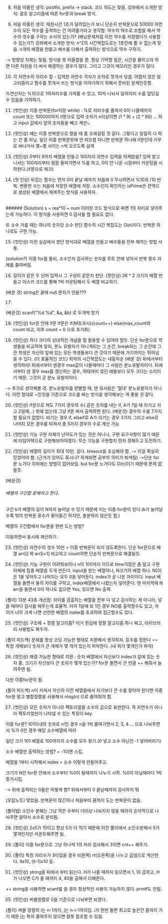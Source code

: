 008. 처음 떠올린 생각: postfix, prefix -> stack. 코드 의도는 맞음.
강좌에서 소개한 방식: 괄호 알고리즘에 따른 for문과 break 방식.

009. 처음 떠올린 생각: 제한시간 1초가 달려있는거 보니 단순히 반복문으로 50000 자연수의 모든 약수를 출력하는 건 어려울거라고 생각함.
약수의 약수로 조합을 해서 약수의 갯수를 구하는 수식이 있는가? (배낭문제처럼 이전 약수를 저장했다가 사용할 수 있는가?)
강좌에서 소개한 방식: n^2의 시간복잡도로는 1초안에 풀 수 없는게 맞음.
n개의 배열을 만들고 배수를 더해서 출력하는 방식으로 약수 구하기.

-> 방향성 자체는 맞음. 방식을 못 떠올렸을 뿐.
항상 기억할 점은, 시간을 줄이고자 하면 다른 자원을 더 써서 해결하는 경우가 많다. 그리고 그것이 메모리인 경우가 많다.

010. 각 자연수의 자리수 합 - 입력한 자연수 각자가 숫자로 쪼개서 덧셈. 어렵지 않은 알고리즘이고 함수를 쪼개서 쓰는 방식을 이야기하기 위해서 준비된 문제인듯함.

%연산자는 %10으로 1의자리수를 가져올 수 있고, 10씩 나눠서 일의자리 수를 앞당길 수 있음을 기억하기.

011. (첫인상)
이중 반복문(for이랑 while) : %로 자리수를 줄여서 0이 나올때까지 count
또는
100000까지 if문으로 입력 숫자가 n이상이면 (1 * 9) + (2 * 90) ... 하고 input 값에서 앞의 숫자들을 빼고 계산ㄴ

012. (첫인상)
얘는 이중 반복문으로 했을 때 좀 오래걸릴 것 같다. 그렇다고 일일히 다 하는 건 좀 아님.
일단 이중 반복문밖에 안 떠오름
아니면 반복문 하나에 if문인데 거꾸로 써나가서 몇~몇 사이는 n씩 오르도록 설계

013. (첫인상)
0부터 9까지 배열을 만들고
100자리 자연수 입력을 어케받음?
입력 받고 나서는 100자리부터 점점 줄여가면서 %를 하고, 0이 안 나온 시점부터 카운팅을 시작한다.(if문으로 체크)

014. (첫 인상)
뒤집는 함수는 먼저 0이 끝날 때까지 처음에 0 무시하면서 %10과 /10 반복.
변환한 수는 처음에 저장한 배열에 저장.
소수인지 확인하는 isPrime은 전역으로 생성된 배열에서 제껴주는 방식을 사용하자.
<br/>
###### (Solution)
s = res*10 + num
이러한 코드 방식으로 짜면 1의 자리로 넣어주는게 가능하다.
이 방식을 사용하면 0 검사를 할 필요도 없다.

또 소수 거를 때는 하나의 숫자당 소수 판단 함수의 시간 복잡도는 O(n)이다. 반복문 하나로도 구현 가능.
<br/>

015. (첫인상)
이전 실습에서 썼던 방식대로 배열을 만들고 배수들을 전부 제끼는 방법 사용.

(solution?)
이중 for를 돌되, 소수인지 검사하는 숫자를 루트 안에 넣어서 반복 횟수 자체를 줄여버림.

16. 길이가 같은 두 단어 입력시 그 구성이 같은지 판단.
(첫인상)
26 * 2 크기의 배열 만들고 아스키 코드를 통해 1씩 카운팅해서 두 배열 비교하기.

(배운 것)
string은 끝에 null 문자가 안옴???

17. 
(배운것)
scanf("%d %d", &a, &b) 로 두개씩 받기

18. (첫인상)
for문 안에 if문
if문은 if(M초과시){count++} else{max_count와 count 비교, 이후 count = 0 으로 초기화}

19. (첫인상)
작다 크다의 상대적인 개념을 잘 활용할 수 있어야 할듯.
단순 for문으로 학생들을 비교하여 찾되, 분노 유발자가 아니게되는 그 순간, break되는 그 순간에 그 큰 학생은 자신의 앞에 있는 모든 학생들보다 큰 것이기 때문에
거기까지는 뛰어넘을 수 있다. (더 효율적인 코드)
최악의 시간복잡도는 내림차순
(배운 것)
뒤에서부터 생각하라!
뒤에서부터 센경우 max값이 나올때마다 그 사람은 분노유발자이다. 뒤에서부터 센 경우 max를 갱신하는 경우, 여태까지 셌던 애들보다 모두 크다는 소리이기 때문.
그것이 곧 분노 유발자이다.

-> 추가로 생각해볼 것.
분노유발자를 판별할 때, 맨 뒷사람은 '절대' 분노유발자가 아니다. 이런 절대로 ~인것을 기준으로 코드를 짜는 방식을 생각해보는 게 좋을 것 같다.

20. (첫인상)
if문으로 쳐도 7가지 경우의 수( 같은 숫자를 내는 if, A가 1일 때 이기고 지고 2일때...) 밖에 없는데 그냥 if문 써서 출력하면 된다.
(배운것)
경우의 수를 7가지 할 필요가 없었다.
비기는 경우 if,
elseif로 A가 이기는 경우 3가지
그리고 else로 나머지 모든 경우를 따져서 총 5가지 경우의 수로 계산 가능

21. (첫인상)
기능 구현 자체가 난이도가 있는 것은 아니나, 구현 요구사항이 많기 때문에 타임어택으로 구현해보아야겠다.
무슨 기능을 구현할지 먼저 정해두고 도전하기.

22. (첫인상)
배열의 길이가 최대 10만. 길다. timeout을 조심해야 함. -> 이걸 확실히 믿었어야 함.
(근거가 있어도 혹시나? 하게되면 공부의 의미가 퇴색됨)
->단순 for문 노가다 이외에는 방법이 없어보임. but for문 노가다도 O(n)이기 때문에 문제 없을듯.

(배운것)
###### 배열의 구간합 문제라고 한다.
구간 k가 배열의 길이 N까지 늘어날 수 있기 때문에 이는 이중 for문이 된다.(k가 늘어날수록 밖의 반복문 횟수가 줄어들긴 하지만, 충분하지 않은듯 함.)

배열의 구간합에서 for문을 한번 도는 방법?

이동하면서 동시에 계산하기.

23. (첫인상)
자연수의 갯수 10만 = 이중 반복문이 되지 않도록한다.
단순 for문으로 배열 arr[i] 와 arr[i+1] 비교하고 count하면 단순히 반복문으로 해결될듯.


24. (첫인상)
기능 구현이 어려워보이나 n이 100까지 이므로 time걱정은 좀 덜고 구현 자체에 집중
배열을 두개 만든다.
input을 받는 배열하나, N크기의 배열 하나.
N[0]은 1을 넣어두고 나머지는 모두 0을 넣어둔다.
index가 곧 나온 차이이다.
input 배열을 돌면서 둘의 차이를 구하고, index배열에서 나왔는지 넣어준다.
맨 마지막에 N arr을 돌면서 0이 하나도 없으면 Yes, 있으면 No 출력.

(풀이) 13분 43초
개선점: 차이를 검출하는 배열을 전부 다 넣고 검사하는 게 아니라, 넣을 때마다 검사를 해주는게 효율적.
이미 1일때 또 1인 경우 NO를 출력할수도 있고,
차이가 너무 크게 나면 선언한 배열의 index를 초과하여 접근할수도 있다.

25. (첫인상)
구조체 + 정렬 알고리즘?
이거 한김에 정렬 알고리즘 하나 짜고, 라이브러리 사용법도 봐두자.

(풀이 피드백)
문제를 항상 코딩 가능한 형태로 치환해서 생각하자.
등수를 정한다 == 특정 개체보다 숫자가 큰 개체가 몇 개가 있는지 파악한다. (내 위가 몇개인가 파악)

26. (첫인상)
해결 가능한 형태로 치환 : 숫자 배열에서 자신보다 index가 앞에 있는 숫자 중, 크기가 자신보다 큰 숫자가 몇개 있는가?
for문 돌면서 큰 만큼 ++ 해줘서 늘려주면 됨.

다만 이중for문이 됨.

(풀이 피드백)
n이 커져서 자신의 이전 배열들에서 자기보다 큰 수를 찾아야 된다면
이중 for문 말고 병합정렬을 사용해서 nlog(n) 으로 줄여줘야 함.

27. (첫인상)
모든 숫자가 아니라 팩토리얼을 소수의 곱으로 표현한다.
즉 자연수가 아니라 팩토리얼만이 나타낼 수 있는 특징이 key.

이중 for문?
101이내의 숫자로 n!인 경우
n을 1씩 줄여가면서 2, 3, 4 ... 으로 나눠주면서 %가 0인 경우 해당 소수배열에 따라 

일단 크기 101 배열로 100까지의 소수를 모두 찾기.(0 넣고 소수 아닌건 -1 넣어버리기)

소수 배열만 출력하는 방법? = -1이면 스킵.

배열을 1부터 시작해서 index = 소수 이렇게 만들어주고.

크기가 N인 for문 안에서 소수부터 %0이 될때까지 나누기 시작.
%0이 아닐때마다 1씩 증가시킴.

-> 뒤에 출력되는 0들은 어떻게 함?
뒤에서부터 0 끝날때까지 검사하지 뭐

(오답노트)
맞았음. 반복문이 많긴하나 처음부터 끝까지 도는 반복문이 없음.

(풀이법)
소인수 분해는 그냥 작은 수부터 더이상 나눠지지 않을 때까지 순차적으로 나눠주면
알아서 소수로 분리됨.


28. (첫인상)
2x5가 10이고 항상 5가 더 적기 때문에 이전 풀이에서 소인수분해시 5가 몇개인지만 카운트해주면 됨.

29. (풀이)
이중 for문으로 그냥 하나씩 1의 자리 검사해서 3이면 cnt++ 해주기.

30. (풀이)
특정 자리수가 3이었을 경우 lt(왼쪽) rt(오른쪽)을 나누고 곱셈으로 계산한다. ltx10, (lt-1)x10 등.

31. (첫인상)
string을 뒤에서 부터 읽는다.
H가 나올 때까지 읽으면서 1, 10 곱하고, H가 나오면 C가 올 때까지 4, 40을 곱해서 더해준다.

++ string을 사용하면 scanf를 쓸 경우 정상적인 사용이 가능하지 않다.
printf도 안됨.

35. (첫인상)
버블정렬로 0을 기준으로 나눠부면 되겠다.

(풀이)
버블 정렬의 i는 n-1까지, j는 n-i-1까지임. i가 한번 돌면 최고로 높은건 끝까지 가기 때문
j는 특히 줄여주지 않으면 잘못 참조할 수 있음.
